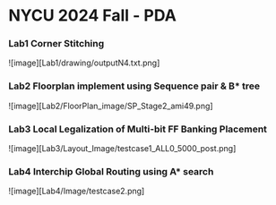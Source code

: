 # NYCU 2024 Fall - PDA

### Lab1 Corner Stitching
![image][Lab1/drawing/outputN4.txt.png]
### Lab2 Floorplan implement using Sequence pair & B* tree
![image][Lab2/FloorPlan_image/SP_Stage2_ami49.png]
### Lab3 Local Legalization of Multi-bit FF Banking Placement
![image][Lab3/Layout_Image/testcase1_ALL0_5000_post.png]
### Lab4 Interchip Global Routing using A* search
![image][Lab4/Image/testcase2.png]
